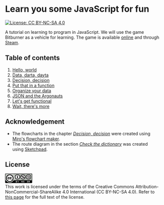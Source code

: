 # Learn you some JavaScript for fun

[![License: CC BY-NC-SA 4.0](https://img.shields.io/badge/License-CC%20BY--NC--SA%204.0-blue.svg)](http://creativecommons.org/licenses/by-nc-sa/4.0/)

A tutorial on learning to program in JavaScript. We will use the game Bitburner
as a vehicle for learning. The game is available
[online](https://danielyxie.github.io/bitburner/) and through
[Steam](https://store.steampowered.com/app/1812820/Bitburner/).

<!-- ====================================================================== -->

## Table of contents

1. [Hello, world](doc/hello.md)
1. [Data, darta, dayta](doc/data.md)
1. [Decision, decision](doc/decide.md)
1. [Put that in a function](doc/function.md)
1. [Organize your data](doc/organize.md)
1. [JSON and the Argonauts](doc/object.md)
1. [Let's get functional](doc/fp.md)
1. [Wait, there's more](doc/bye.md)

<!-- ====================================================================== -->

## Acknowledgement

<!-- prettier-ignore -->
- The flowcharts in the chapter [_Decision, decision_](doc/decide.md) were
  created using [Miro's flowchart maker](https://miro.com/flowchart/).
- The route diagram in the section
  [_Check the dictionary_](doc/organize.md#check-the-dictionary) was created
  using [Sketchpad](https://sketch.io/sketchpad/).

<!-- ====================================================================== -->

## License

![CC BY-NC-SA 4.0](image/cc.png "CC BY-NC-SA 4.0") \
This work is licensed under the terms of the Creative Commons Attribution-NonCommercial-ShareAlike
4.0 International (CC BY-NC-SA 4.0). Refer to [this page](https://creativecommons.org/licenses/by-nc-sa/4.0/legalcode)
for the full text of the license.
